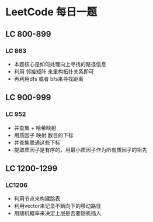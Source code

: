 # LeetCode 每日一题




## LC 800-899

### LC 863
- 本题核心是如何处理向上寻找的路径信息
- 利用 邻接矩阵 来重构拓扑关系即可
- 再利用dfs 或者 bfs来寻找距离

## LC 900-999

### LC 952
- 并查集 + 哈希映射
- 用质因子 映射 数目的下标
- 并查集联通这些下标
- 提取质因子是有序的，用最小质因子作为所有质因子的祖先

## LC 1200-1299

### LC1206
- 利用节点来构建跳表
- 利用vector来记录不断向下的移动路径
- 用随机概率来决定上层是否要随机插入